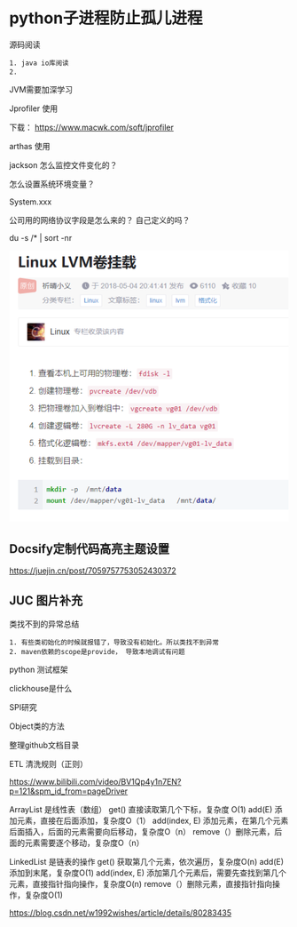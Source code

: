 # python子进程防止孤儿进程

源码阅读

	1. java io库阅读
	2. 



JVM需要加深学习



Jprofiler 使用

下载： https://www.macwk.com/soft/jprofiler



arthas 使用



jackson 怎么监控文件变化的？

怎么设置系统环境变量？

System.xxx



公司用的网络协议字段是怎么来的？ 自己定义的吗？



du -s /* | sort -nr





![image-20220407103335351](待总结.assets/image-20220407103335351.png)



## Docsify定制代码高亮主题设置

https://juejin.cn/post/7059757753052430372



## JUC 图片补充



类找不到的异常总结

	1. 有些类初始化的时候就报错了，导致没有初始化。所以类找不到异常
	2. maven依赖的scope是provide， 导致本地调试有问题



python 测试框架 

clickhouse是什么

SPI研究





Object类的方法



整理github文档目录



ETL 清洗规则（正则）

https://www.bilibili.com/video/BV1Qp4y1n7EN?p=121&spm_id_from=pageDriver







ArrayList 是线性表（数组）
get() 直接读取第几个下标，复杂度 O(1)
add(E) 添加元素，直接在后面添加，复杂度O（1）
add(index, E) 添加元素，在第几个元素后面插入，后面的元素需要向后移动，复杂度O（n）
remove（）删除元素，后面的元素需要逐个移动，复杂度O（n）

LinkedList 是链表的操作
get() 获取第几个元素，依次遍历，复杂度O(n)
add(E) 添加到末尾，复杂度O(1)
add(index, E) 添加第几个元素后，需要先查找到第几个元素，直接指针指向操作，复杂度O(n)
remove（）删除元素，直接指针指向操作，复杂度O(1)









https://blog.csdn.net/w1992wishes/article/details/80283435